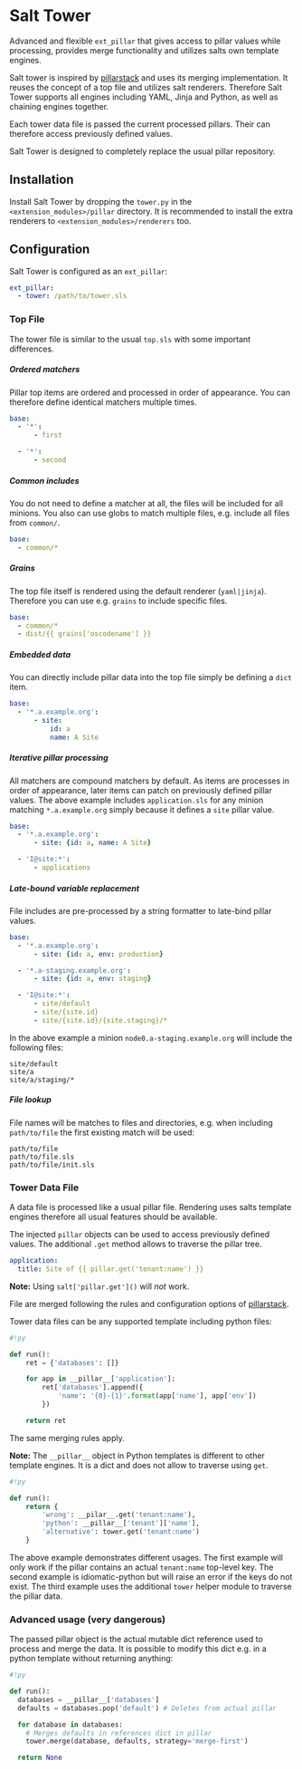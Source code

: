 # Salt Tower

Advanced and flexible `ext_pillar` that gives access to pillar values while processing, provides merge functionality and utilizes salts own template engines.

Salt tower is inspired by [pillarstack](https://github.com/bbinet/pillarstack) and uses its merging implementation. It reuses the concept of a top file and utilizes salt renderers. Therefore Salt Tower supports all engines including YAML, Jinja and Python, as well as chaining engines together.

Each tower data file is passed the current processed pillars. Their can therefore access previously defined values.

Salt Tower is designed to completely replace the usual pillar repository.

## Installation

Install Salt Tower by dropping the `tower.py` in the `<extension_modules>/pillar` directory. It is recommended to install the extra renderers to `<extension_modules>/renderers` too.

## Configuration

Salt Tower is configured as an `ext_pillar`:

```yaml
ext_pillar:
  - tower: /path/to/tower.sls
```

### Top File

The tower file is similar to the usual `top.sls` with some important differences.

##### Ordered matchers

Pillar top items are ordered and processed in order of appearance. You can therefore define identical matchers multiple times.

```yaml
base:
  - '*':
      - first

  - '*':
      - second
```

##### Common includes

You do not need to define a matcher at all, the files will be included for all minions. You also can use globs to match multiple files, e.g. include all files from `common/`.

```yaml
base:
  - common/*
```

##### Grains

The top file itself is rendered using the default renderer (`yaml|jinja`). Therefore you can use e.g. `grains` to include specific files.

```yaml
base:
  - common/*
  - dist/{{ grains['oscodename'] }}
```

##### Embedded data

You can directly include pillar data into the top file simply be defining a `dict` item.

```yaml
base:
  - '*.a.example.org':
      - site:
          id: a
          name: A Site
```

##### Iterative pillar processing

All matchers are compound matchers by default. As items are processes in order of appearance, later items can patch on previously defined pillar values. The above example includes `application.sls` for any minion matching `*.a.example.org` simply because it defines a `site` pillar value.

```yaml
base:
  - '*.a.example.org':
      - site: {id: a, name: A Site}

  - 'I@site:*':
      - applications
```

##### Late-bound variable replacement

File includes are pre-processed by a string formatter to late-bind pillar values.

```yaml
base:
  - '*.a.example.org':
      - site: {id: a, env: production}

  - '*.a-staging.example.org':
      - site: {id: a, env: staging}

  - 'I@site:*':
      - site/default
      - site/{site.id}
      - site/{site.id}/{site.staging}/*
```

In the above example a minion `node0.a-staging.example.org` will include the following files:

```
site/default
site/a
site/a/staging/*
```

##### File lookup

File names will be matches to files and directories, e.g. when including `path/to/file` the first existing match will be used:

```
path/to/file
path/to/file.sls
path/to/file/init.sls
```

### Tower Data File

A data file is processed like a usual pillar file. Rendering uses salts template engines therefore all usual features should be available.

The injected `pillar` objects can be used to access previously defined values. The additional `.get` method allows to traverse the pillar tree.

```yaml
application:
  title: Site of {{ pillar.get('tenant:name') }}
```

**Note:** Using `salt['pillar.get']()` will *not* work.

File are merged following the rules and configuration options of [pillarstack](https://github.com/bbinet/pillarstack#merging-strategies).

Tower data files can be any supported template including python files:

```py
#!py

def run():
    ret = {'databases': []}

    for app in __pillar__['application']:
        ret['databases'].append({
            'name': '{0}-{1}'.format(app['name'], app['env'])
        })

    return ret
```

The same merging rules apply.

**Note:** The `__pillar__` object in Python templates is different to other template engines. It is a dict and does not allow to traverse using `get`.

```py
#!py

def run():
    return {
        'wrong': __pilar__.get('tenant:name'),
        'python': __pillar__['tenant']['name'],
        'alternative': tower.get('tenant:name')
    }
```

The above example demonstrates different usages. The first example will only work if the pillar contains an actual `tenant:name` top-level key. The second example is idiomatic-python but will raise an error if the keys do not exist. The third example uses the additional `tower` helper module to traverse the pillar data.

### Advanced usage (very dangerous)

The passed pillar object is the actual mutable dict reference used to process and merge the data. It is possible to modify this dict e.g. in a python template without returning anything:

```py
#!py

def run():
  databases = __pillar__['databases']
  defaults = databases.pop('default') # Deletes from actual pillar

  for database in databases:
    # Merges defaults in references dict in pillar
    tower.merge(database, defaults, strategy='merge-first')

  return None
```
